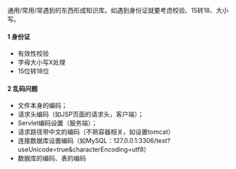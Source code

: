 通用/常用/常遇到的东西形成知识库。如遇到身份证就要考虑校验、15转18、大小写。

#### 1 身份证
- 有效性校验
- 字母大小写X处理
- 15位转18位

#### 2 乱码问题
- 文件本身的编码； 
- 请求头编码（如JSP页面的请求头，客户端）； 
- Servlet编码设置（服务端）； 
- 请求路径带中文的编码（不熟容器相关，如设置tomcat）
- 连接数据库设置编码（如MySQL：127.0.0.1:3306/test?useUnicode=true&amp;characterEncoding=utf8）
- 数据库的编码、表的编码